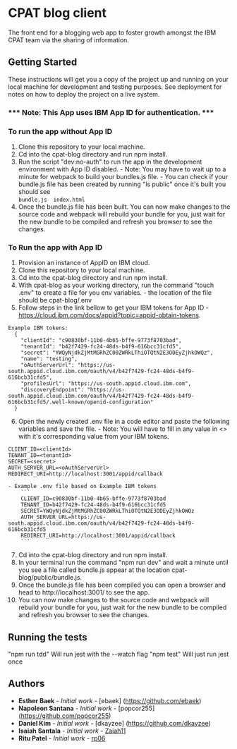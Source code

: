 # CPAT blog client
The front end for a blogging web app to foster growth amongst the IBM CPAT team via the sharing of information. 

<!-- ## Prerequisites  
  explain that the bff is a pre req -->


## Getting Started

These instructions will get you a copy of the project up and running on your local machine for development and testing purposes. See deployment for notes on how to deploy the project on a live system.

### *** Note: This App uses IBM App ID for authentication. ***

### To run the app without App ID
  1. Clone this repository to your local machine.
  2. Cd into the cpat-blog directory and run npm install.
  3. Run the script "dev:no-auth" to run the app in the development environment with App ID disabled.
    - Note: You may have to wait up to a minute for webpack to build your bundles.js file. 
    - You can check if your bundle.js file has been created by running "ls public" once it's built you should see   
      ```bundle.js	index.html```
  4. Once the bundle.js file has been built. You can now make changes to the source code and webpack will rebuild your bundle for you, just wait for the new bundle to be compiled and refresh you browser to see the changes.

### To Run the app with App ID
  1. Provision an instance of AppID on IBM cloud.
  2. Clone this repository to your local machine.
  3. Cd into the cpat-blog directory and run npm install.
  4. With cpat-blog as your working directory, run the command "touch .env" to create a file for you env variables.
    - the location of the file should be cpat-blog/.env
  5. Follow steps in the link bellow to get your IBM tokens for App ID 
    - https://cloud.ibm.com/docs/appid?topic=appid-obtain-tokens.
    
    Example IBM tokens:
      {
        "clientId": "c90830bf-11b0-4b65-bffe-9773f8703bad",
        "tenantId": "b42f7429-fc24-48ds-b4f9-616bcc31cfd5",
        "secret": "YWQyNjdkZjMtMGRhZC00ZWRkLThiOTQtN2E3ODEyZjhkOWQz",
        "name": "testing",
        "oAuthServerUrl": "https://us-south.appid.cloud.ibm.com/oauth/v4/b42f7429-fc24-48ds-b4f9-616bcb31cfd5",
        "profilesUrl": "https://us-south.appid.cloud.ibm.com",
        "discoveryEndpoint": "https://us-south.appid.cloud.ibm.com/oauth/v4/b42f7429-fc24-48ds-b4f9-616bcb31cfd5/.well-known/openid-configuration"
      }

  6. Open the newly created .env file in a code editor and paste the following variables and save the file. 
    - Note: You will have to fill in any value in <> with it's corresponding value from your IBM tokens.
    
    CLIENT_ID=<clientId>
    TENANT_ID=<tenantId>
    SECRET=<secret>
    AUTH_SERVER_URL=<oAuthServerUrl>
    REDIRECT_URI=http://localhost:3001/appid/callback

    - Example .env file based on Example IBM tokens
        ```
        CLIENT_ID=c90830bf-11b0-4b65-bffe-9773f8703bad
        TENANT_ID=b42f7429-fc24-48ds-b4f9-616bcc31cfd5
        SECRET=YWQyNjdkZjMtMGRhZC00ZWRkLThiOTQtN2E3ODEyZjhkOWQz
        AUTH_SERVER_URL=https://us-south.appid.cloud.ibm.com/oauth/v4/b42f7429-fc24-48ds-b4f9-616bcb31cfd5
        REDIRECT_URI=http://localhost:3001/appid/callback
        ```

  7. Cd into the cpat-blog directory and run npm install.
  8. In your terminal run the command "npm run dev" and wait a minute until you see a file called bundle.js appear at the location cpat-blog/public/bundle.js.
  9. Once the bundle.js file has been compiled you can open a browser and head to http://localhost:3001/ to see the app.
  10. You can now make changes to the source code and webpack will rebuild your bundle for you, just wait for the new bundle to be compiled and refresh you browser to see the changes.

## Running the tests
"npm run tdd" Will run jest with the --watch flag
"npm test" Will just run jest once 

<!-- ## Deployment

...Add additional notes about how to deploy this on a live system... -->

## Authors

* **Esther Baek** - *Initial work* - [ebaek] (https://github.com/ebaek)
* **Napoleon Santana** - *Initial work* - [popcor255] (https://github.com/popcor255)
* **Daniel Kim** - *Initial work* - [dkayzee] (https://github.com/dkayzee)
* **Isaiah Santala** - *Initial work* - [Zaiah11](https://github.com/Zaiah11)
* **Ritu Patel** - *Initial work* - [rp06](https://github.com/rp06)
